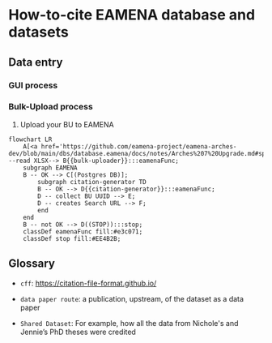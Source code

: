 # How-to-cite EAMENA database and datasets

## Data entry

### GUI process

### Bulk-Upload process

1. Upload your BU to EAMENA

```mermaid
flowchart LR
	A[<a href='https://github.com/eamena-project/eamena-arches-dev/blob/main/dbs/database.eamena/docs/notes/Arches%207%20Upgrade.md#splitchunk'>BU</a>] --read XLSX--> B{{bulk-uploader}}:::eamenaFunc;
	subgraph EAMENA
	B -- OK --> C[(Postgres DB)];
		subgraph citation-generator TD
		B -- OK --> D{{citation-generator}}:::eamenaFunc;
		D -- collect BU UUID --> E;
		D -- creates Search URL --> F;
		end
	end
	B -- not OK --> D((STOP)):::stop;
	classDef eamenaFunc fill:#e3c071;
	classDef stop fill:#EE4B2B;
```


## Glossary

- `cff`: https://citation-file-format.github.io/

- `data paper route`: a publication, upstream, of the dataset as a data paper

- `Shared Dataset`: For example, how all the data from Nichole's and Jennie’s PhD theses were credited